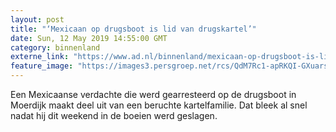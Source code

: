 ```yaml
---
layout: post
title: "‘Mexicaan op drugsboot is lid van drugskartel’"
date: Sun, 12 May 2019 14:55:00 GMT
category: binnenland
externe_link: "https://www.ad.nl/binnenland/mexicaan-op-drugsboot-is-lid-van-drugskartel~a1492baa/"
feature_image: "https://images3.persgroep.net/rcs/QdM7Rc1-apRKQI-GXuarsFnUDls/diocontent/147958114/_fitwidth/400/?appId=21791a8992982cd8da851550a453bd7f&quality=0.7"
---
```


Een Mexicaanse verdachte die werd gearresteerd op de drugsboot in Moerdijk maakt deel uit van een beruchte kartelfamilie. Dat bleek al snel nadat hij dit weekend in de boeien werd geslagen.
